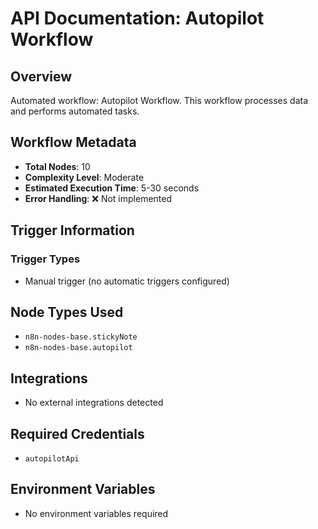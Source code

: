 # API Documentation: Autopilot Workflow

## Overview
Automated workflow: Autopilot Workflow. This workflow processes data and performs automated tasks.

## Workflow Metadata
- **Total Nodes**: 10
- **Complexity Level**: Moderate
- **Estimated Execution Time**: 5-30 seconds
- **Error Handling**: ❌ Not implemented

## Trigger Information
### Trigger Types
- Manual trigger (no automatic triggers configured)

## Node Types Used
- `n8n-nodes-base.stickyNote`
- `n8n-nodes-base.autopilot`

## Integrations
- No external integrations detected

## Required Credentials
- `autopilotApi`

## Environment Variables
- No environment variables required

